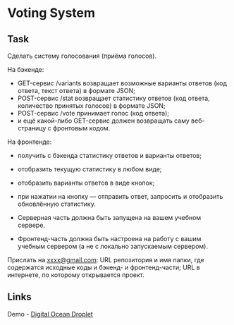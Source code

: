# Voting System

## Task

Сделать систему голосования (приёма голосов).

На бэкенде:
- GET-сервис /variants возвращает возможные варианты ответов (код ответа, текст ответа) в формате JSON;
- POST-сервис /stat возвращает статистику ответов (код ответа, количество принятых голосов) в формате JSON;
- POST-сервис /vote принимает голос (код ответа);
- и ещё какой-либо GET-сервис должен возвращать саму веб-страницу с фронтовым кодом.

На фронтенде:
- получить с бэкенда статистику ответов и варианты ответов;
- отобразить текущую статистику в любом виде;
- отобразить варианты ответов в виде кнопок;
- при нажатии на кнопку — отправить ответ, запросить и отобразить обновлённую статистику.

- Серверная часть должна быть запущена на вашем учебном сервере.
- Фронтенд-часть должна быть настроена на работу с вашим учебным сервером (а не с локально запускаемым сервером).

Прислать на xxxx@gmail.com:
URL репозитория и имя папки, где содержатся исходные коды и бэкенд- и фронтенд-части;
URL в интернете, по которому открывается проект.


## Links
Demo - [Digital Ocean Droplet](http://164.92.173.221/3095_voting_system/)

